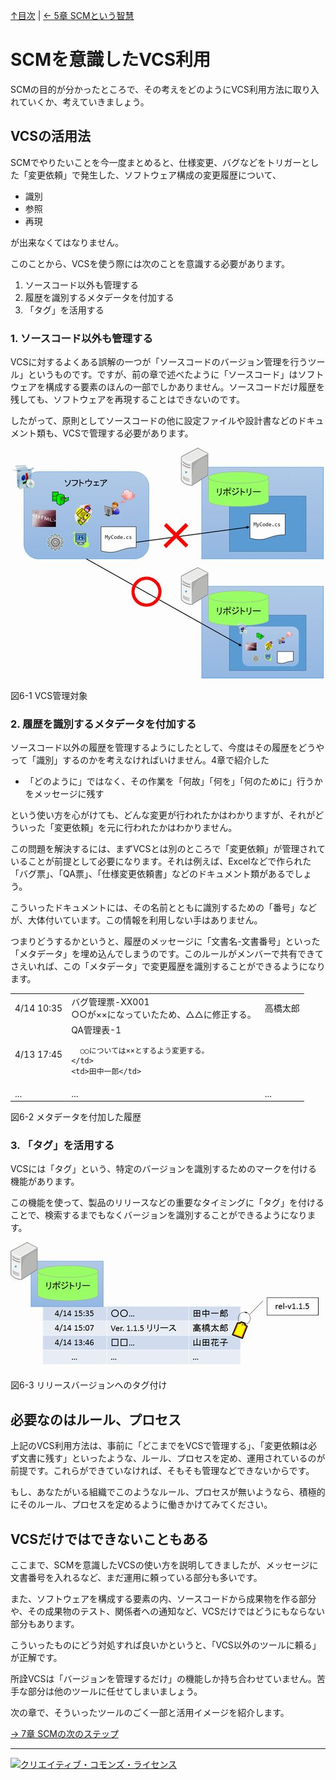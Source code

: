 [↑目次](readme.md "目次") | [← 5章 SCMという智慧](5.wisdom-of-scm.md "SCMという智慧")

# SCMを意識したVCS利用

SCMの目的が分かったところで、その考えをどのようにVCS利用方法に取り入れていくか、考えていきましょう。

## VCSの活用法

SCMでやりたいことを今一度まとめると、仕様変更、バグなどをトリガーとした「変更依頼」で発生した、ソフトウェア構成の変更履歴について、

- 識別
- 参照
- 再現

が出来なくてはなりません。

このことから、VCSを使う際には次のことを意識する必要があります。

1. ソースコード以外も管理する
1. 履歴を識別するメタデータを付加する
1. 「タグ」を活用する

### 1. ソースコード以外も管理する

VCSに対するよくある誤解の一つが「ソースコードのバージョン管理を行うツール」というものです。ですが、前の章で述べたように「ソースコード」はソフトウェアを構成する要素のほんの一部でしかありません。ソースコードだけ履歴を残しても、ソフトウェアを再現することはできないのです。

したがって、原則としてソースコードの他に設定ファイルや設計書などのドキュメント類も、VCSで管理する必要があります。

![VCS管理対象](images/chapter-6-1.jpg)

図6-1 VCS管理対象

### 2. 履歴を識別するメタデータを付加する

ソースコード以外の履歴を管理するようにしたとして、今度はその履歴をどうやって「識別」するのかを考えなければいけません。4章で紹介した

- 「どのように」ではなく、その作業を「何故」「何を」「何のために」行うかをメッセージに残す

という使い方を心がけても、どんな変更が行われたかはわかりますが、それがどういった「変更依頼」を元に行われたかはわかりません。

この問題を解決するには、まずVCSとは別のところで「変更依頼」が管理されていることが前提として必要になります。それは例えば、Excelなどで作られた「バグ票」、「QA票」、「仕様変更依頼書」などのドキュメント類があるでしょう。

こういったドキュメントには、その名前とともに識別するための「番号」などが、大体付いています。この情報を利用しない手はありません。

つまりどうするかというと、履歴のメッセージに「文書名-文書番号」といった「メタデータ」を埋め込んでしまうのです。このルールがメンバーで共有できてさえいれば、この「メタデータ」で変更履歴を識別することができるようになります。

<table>
  <tr>
    <td>4/14 10:35</td>
    <td>
      バグ管理票-XX001<br/>
      ○○が××になっていたため、△△に修正する。
    </td>
    <td>高橋太郎</td>
  </tr>
  <tr>
    <td>4/13 17:45</td>
    <td>
      QA管理表-1<br/>

      ○○については××とするよう変更する。
    </td>
    <td>田中一郎</td>
  </tr>
  <tr>
    <td>...</td>
    <td>...</td>
    <td>...</td>
  </tr>
</table>

図6-2 メタデータを付加した履歴

### 3. 「タグ」を活用する

VCSには「タグ」という、特定のバージョンを識別するためのマークを付ける機能があります。

この機能を使って、製品のリリースなどの重要なタイミングに「タグ」を付けることで、検索するまでもなくバージョンを識別することができるようになります。

![リリースバージョンへのタグ付け](images/chapter-6-3.jpg)

図6-3 リリースバージョンへのタグ付け

## 必要なのはルール、プロセス

上記のVCS利用方法は、事前に「どこまでをVCSで管理する」、「変更依頼は必ず文書に残す」といったような、ルール、プロセスを定め、運用されているのが前提です。これらができていなければ、そもそも管理などできないからです。

もし、あなたがいる組織でこのようなルール、プロセスが無いようなら、積極的にそのルール、プロセスを定めるように働きかけてみてください。

## VCSだけではできないこともある

ここまで、SCMを意識したVCSの使い方を説明してきましたが、メッセージに文書番号を入れるなど、まだ運用に頼っている部分も多いです。

また、ソフトウェアを構成する要素の内、ソースコードから成果物を作る部分や、その成果物のテスト、関係者への通知など、VCSだけではどうにもならない部分もあります。

こういったものにどう対処すれば良いかというと、「VCS以外のツールに頼る」が正解です。

所詮VCSは「バージョンを管理するだけ」の機能しか持ち合わせていません。苦手な部分は他のツールに任せてしまいましょう。

次の章で、そういったツールのごく一部と活用イメージを紹介します。

[→ 7章 SCMの次のステップ](7.road-to-scm.md "SCMの次のステップ")

----------

<a rel="license" href="http://creativecommons.org/licenses/by-sa/3.0/deed.ja"><img alt="クリエイティブ・コモンズ・ライセンス" style="border-width:0" src="http://i.creativecommons.org/l/by-sa/3.0/88x31.png" /></a>
